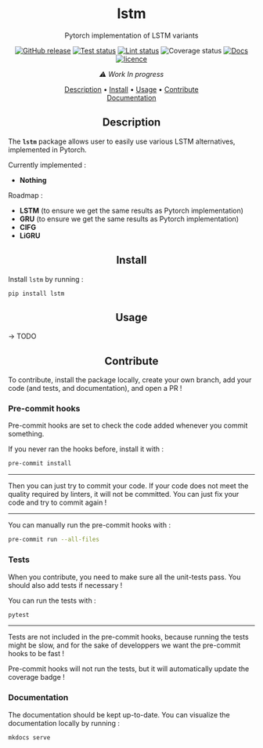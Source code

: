 <h1 align="center">lstm</h1>
<p align="center">
Pytorch implementation of LSTM variants
</p>

<p align="center">
    <a href="https://github.com/astariul/lstm/releases"><img src="https://img.shields.io/github/release/astariul/lstm.svg" alt="GitHub release" /></a>
    <a href="https://github.com/astariul/lstm/actions/workflows/pytest.yaml"><img src="https://github.com/astariul/lstm/actions/workflows/pytest.yaml/badge.svg" alt="Test status" /></a>
    <a href="https://github.com/astariul/lstm/actions/workflows/lint.yaml"><img src="https://github.com/astariul/lstm/actions/workflows/lint.yaml/badge.svg" alt="Lint status" /></a>
    <img src=".github/badges/coverage.svg" alt="Coverage status" />
    <a href="https://astariul.github.io/lstm"><img src="https://img.shields.io/website?down_message=failing&label=docs&up_color=green&up_message=passing&url=https%3A%2F%2Fastariul.github.io%2Flstm" alt="Docs" /></a>
    <a href="https://github.com/astariul/lstm/blob/main/LICENSE"><img src="https://img.shields.io/badge/License-MIT-yellow.svg" alt="licence" /></a>
</p>

<p align="center">
  <i>⚠️ Work In progress</i>
</p>

<p align="center">
  <a href="#description">Description</a> •
  <a href="#install">Install</a> •
  <a href="#usage">Usage</a> •
  <a href="#contribute">Contribute</a>
  <br>
  <a href="https://astariul.github.io/lstm/" target="_blank">Documentation</a>
</p>


<h2 align="center">Description</h2>

The **`lstm`** package allows user to easily use various LSTM alternatives, implemented in Pytorch.

Currently implemented : 

* **Nothing**

Roadmap :

* **LSTM** (to ensure we get the same results as Pytorch implementation)
* **GRU** (to ensure we get the same results as Pytorch implementation)
* **CIFG**
* **LiGRU**


<h2 align="center">Install</h2>

Install `lstm` by running :


```
pip install lstm
```


<h2 align="center">Usage</h2>

-> TODO


<h2 align="center">Contribute</h2>

To contribute, install the package locally, create your own branch, add your code (and tests, and documentation), and open a PR !

### Pre-commit hooks

Pre-commit hooks are set to check the code added whenever you commit something.

If you never ran the hooks before, install it with :

```bash
pre-commit install
```

---

Then you can just try to commit your code. If your code does not meet the quality required by linters, it will not be committed. You can just fix your code and try to commit again !

---

You can manually run the pre-commit hooks with :

```bash
pre-commit run --all-files
```

### Tests

When you contribute, you need to make sure all the unit-tests pass. You should also add tests if necessary !

You can run the tests with :

```bash
pytest
```

---

Tests are not included in the pre-commit hooks, because running the tests might be slow, and for the sake of developpers we want the pre-commit hooks to be fast !

Pre-commit hooks will not run the tests, but it will automatically update the coverage badge !

### Documentation

The documentation should be kept up-to-date. You can visualize the documentation locally by running :

```bash
mkdocs serve
```
